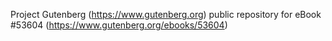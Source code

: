 Project Gutenberg (https://www.gutenberg.org) public repository for
eBook #53604 (https://www.gutenberg.org/ebooks/53604)

